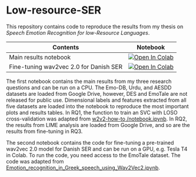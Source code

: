 # Low-resource-SER

This repository contains code to reproduce the results from my thesis on _Speech Emotion Recognition for low-Resource Languages_.

| Contents                                     | Notebook                                                                                                                                                                                                            |
|------------------------------------------|---------------------------------------------------------------------------------------------------------------------------------------------------------------------------------------------------------------------|
| Main results notebook | [![Open In Colab](https://colab.research.google.com/assets/colab-badge.svg)](https://colab.research.google.com/drive/18DiGSut_kUQjf5N97L0oElmXZ-ag0lAG?usp=sharing) |
| Fine-tuning wav2vec 2.0 for Danish SER | [![Open In Colab](https://colab.research.google.com/assets/colab-badge.svg)](https://colab.research.google.com/drive/18DiGSut_kUQjf5N97L0oElmXZ-ag0lAG?usp=sharing)   |

The first notebook contains the main results from my three research questions and can be run on a CPU. The Emo-DB, Urdu, and AESDD datasets are loaded from Google Drive, however, DES and EmoTale are not released for public use. Dimensional labels and features extracted from all five datasets are loaded into the notebook to reproduce the most important plots and results tables. In RQ1, the function to train an SVC with LOSO cross-validation was adapted from [w2v2-how-to
/notebook.ipynb](https://github.com/audeering/w2v2-how-to/blob/main/notebook.ipynb). In RQ2, the results from LIME analysis are loaded from Google Drive, and so are the results from fine-tuning in RQ3. 

The second notebook contains the code for fine-tuning a pre-trained wav2vec 2.0 model for Danish SER and can be run on a GPU, e.g. Tesla T4 in Colab. To run the code, you need access to the EmoTale dataset. The code was adapted from [Emotion_recognition_in_Greek_speech_using_Wav2Vec2.ipynb](https://github.com/m3hrdadfi/soxan/blob/main/notebooks/Emotion_recognition_in_Greek_speech_using_Wav2Vec2.ipynb).
